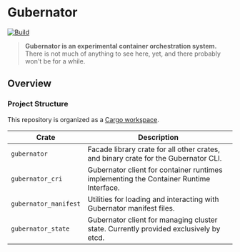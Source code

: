 # Gubernator

[![Build](https://github.com/projectgubernator/gubernator/actions/workflows/build-rust.yaml/badge.svg)](https://github.com/projectgubernator/gubernator/actions/workflows/build-rust.yaml)

> **Gubernator is an experimental container orchestration system.** There is not much of anything
> to see here, yet, and there probably won't be for a while.

## Overview

### Project Structure

This repository is organized as a [Cargo workspace](cargo-workspaces).

| Crate                 | Description                                                                            |
| --------------------- | -------------------------------------------------------------------------------------- |
| `gubernator`          | Facade library crate for all other crates, and binary crate for the Gubernator CLI.    |
| `gubernator_cri`      | Gubernator client for container runtimes implementing the Container Runtime Interface. |
| `gubernator_manifest` | Utilities for loading and interacting with Gubernator manifest files.                  |
| `gubernator_state`    | Gubernator client for managing cluster state. Currently provided exclusively by etcd.  |

[cargo-workspaces]: https://doc.rust-lang.org/book/ch14-03-cargo-workspaces.html
